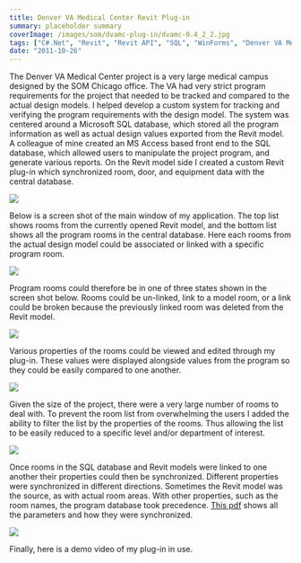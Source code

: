 ```yaml
---
title: Denver VA Medical Center Revit Plug-in
summary: placeholder summary
coverImage: /images/som/dvamc-plug-in/dvamc-0.4_2_2.jpg
tags: ["C#.Net", "Revit", "Revit API", "SQL", "WinForms", "Denver VA Medical Center"]
date: "2011-10-26"
---
```


The Denver VA Medical Center project is a very large medical campus designed by the SOM Chicago office. The VA had very strict program requirements for the project that needed to be tracked and compared to the actual design models. I helped develop a custom system for tracking and verifying the program requirements with the design model. The system was centered around a Microsoft SQL database, which stored all the program information as well as actual design values exported from the Revit model. A colleague of mine created an MS Access based front end to the SQL database, which allowed users to manipulate the project program, and generate various reports. On the Revit model side I created a custom Revit plug-in which synchronized room, door, and equipment data with the central database.

![](/images/som/dvamc-plug-in/dvamc-flow-chart.png)

Below is a screen shot of the main window of my application. The top list shows rooms from the currently opened Revit model, and the bottom list shows all the program rooms in the central database. Here each rooms from the actual design model could be associated or linked with a specific program room.

![](/images/som/dvamc-plug-in/dvamc-0.4_2_2.jpg)

Program rooms could therefore be in one of three states shown in the screen shot below. Rooms could be un-linked, link to a model room, or a link could be broken because the previously linked room was deleted from the Revit model.

![](/images/som/dvamc-plug-in/db-room-status.jpg)

Various properties of the rooms could be viewed and edited through my plug-in. These values were displayed alongside values from the program so they could be easily compared to one another.

![](/images/som/dvamc-plug-in/dvamc-0.4_2.jpg)

Given the size of the project, there were a very large number of rooms to deal with. To prevent the room list from overwhelming the users I added the ability to filter the list by the properties of the rooms. Thus allowing the list to be easily reduced to a specific level and/or department of interest.

![](/images/som/dvamc-plug-in/dvamc-filters.jpg)

Once rooms in the SQL database and Revit models were linked to one another their properties could then be synchronized. Different properties were synchronized in different directions. Sometimes the Revit model was the source, as with actual room areas. With other properties, such as the room names, the program database took precedence. [This pdf](http://www.ericanastas.com/?attachment_id=856) shows all the parameters and how they were synchronized.

![](/images/som/dvamc-plug-in/dvamc-sync.png)

Finally, here is a demo video of my plug-in in use.
